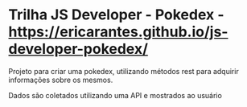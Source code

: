 # Trilha JS Developer - Pokedex - https://ericarantes.github.io/js-developer-pokedex/
Projeto para criar uma pokedex, utilizando métodos rest para adquirir informações sobre os mesmos.

Dados são coletados utilizando uma API e mostrados ao usuário
